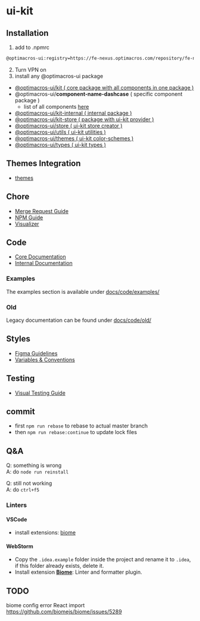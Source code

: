 # ui-kit

## Installation
1. add to .npmrc
``` bash
@optimacros-ui:registry=https://fe-nexus.optimacros.com/repository/fe-npm
```
2. Turn VPN on
3. install any @optimacros-ui package
- [@optimacros-ui/kit ( core package with all components in one package )](./packages/core/README.md)
- @optimacros-ui/**component-name-dashcase** ( specific component package )
    - list of all components [here](./packages/core/src/components)
- [@optimacros-ui/kit-internal ( internal package )](./packages/internal/README.md)
- [@optimacros-ui/kit-store ( package with ui-kit provider )](./packages/core/src/store/README.md)
- [@optimacros-ui/store ( ui-kit store creator )](./packages/store/README.md)
- [@optimacros-ui/utils ( ui-kit utilities )](./packages/utils/README.md)
- [@optimacros-ui/themes ( ui-kit color-schemes )](./packages/themes/README.md)
- [@optimacros-ui/types ( ui-kit types )](./packages/types/README.md)

## Themes Integration
- [themes](./docs/installation/themes.md)
## Chore
- [Merge Request Guide](./docs/chore/merge-request.md)
- [NPM Guide](./docs/chore/npm.md)
- [Visualizer](./docs/chore/visualizer.md)

## Code
- [Core Documentation](./docs/code/core.md)
- [Internal Documentation](./docs/code/internal.md)

### Examples
The examples section is available under [docs/code/examples/](./docs/code/examples/)

### Old
Legacy documentation can be found under [docs/code/old/](./docs/code/old/)

## Styles
- [Figma Guidelines](./docs/styles/figma.md)
- [Variables & Conventions](./docs/styles/variables-conventions.md)

## Testing
- [Visual Testing Guide](./docs/testing/visual-testing.md)

## commit

- first `npm run rebase` to rebase to actual master branch
- then `npm run rebase:continue` to update lock files

## Q&A

Q: something is wrong  
A: do `node run reinstall`

Q: still not working  
A: do `ctrl+f5`

### Linters

#### VSCode

- install extensions: [biome](https://marketplace.visualstudio.com/items?itemName=biomejs.biome)

#### WebStorm

- Copy the `.idea.example` folder inside the project and rename it to `.idea`, if this folder already exists, delete it.
- Install extension **[Biome](https://plugins.jetbrains.com/plugin/22761-biome)**: Linter and formatter plugin.

## TODO
biome config error React import
https://github.com/biomejs/biome/issues/5289